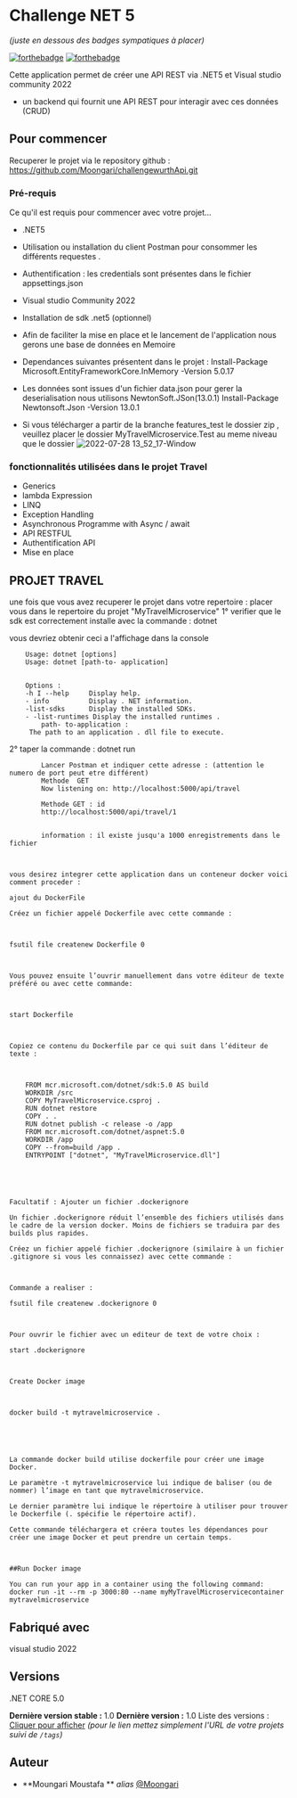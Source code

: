 # Challenge NET 5
_(juste en dessous des badges sympatiques à placer)_

[![forthebadge](http://forthebadge.com/images/badges/built-with-love.svg)](http://forthebadge.com)  [![forthebadge](http://forthebadge.com/images/badges/powered-by-electricity.svg)](http://forthebadge.com)

Cette application permet de créer une API REST via .NET5 et Visual studio community 2022
- un backend qui fournit une API REST pour interagir avec ces données (CRUD)
## Pour commencer

Recuperer le projet via le repository github : https://github.com/Moongari/challengewurthApi.git



### Pré-requis

Ce qu'il est requis pour commencer avec votre projet...

- .NET5
- Utilisation ou installation  du client Postman pour consommer les différents requestes .
- Authentification : les credentials sont présentes dans le fichier appsettings.json
- Visual studio Community 2022
- Installation de sdk .net5 (optionnel)
- Afin de faciliter la mise en place et le lancement de l'application nous gerons une base de données en Memoire

- Dependances suivantes présentent dans le projet  :
	Install-Package Microsoft.EntityFrameworkCore.InMemory -Version 5.0.17

- Les données sont issues d'un fichier data.json pour gerer la deserialisation nous utilisons NewtonSoft.JSon(13.0.1)
		Install-Package Newtonsoft.Json -Version 13.0.1
		
	
- Si vous télécharger a partir de la branche features_test le dossier zip , veuillez placer le dossier MyTravelMicroservice.Test au meme niveau que le dossier
	![2022-07-28 13_52_17-Window](https://user-images.githubusercontent.com/56550445/181498185-988933f5-d024-40f3-9e4e-89e905d3644b.png)


### fonctionnalités utilisées dans le projet Travel

- Generics
- lambda Expression
- LINQ
- Exception Handling
- Asynchronous Programme with Async / await
- API RESTFUL
- Authentification API
- Mise en place 

## PROJET TRAVEL
 
 une fois que vous avez recuperer le projet dans votre repertoire :
 placer vous dans le repertoire du projet "MyTravelMicroservice"
 1° verifier que le sdk est correctement installe avec la commande : dotnet 
 
 vous devriez obtenir ceci a l'affichage dans la console 
 
		Usage: dotnet [options] 
		Usage: dotnet [path-to- application] 


		Options : 
		-h I --help 	Display help. 
		- info 			Display . NET information. 
		-list-sdks  	Display the installed SDKs.
		- -list-runtimes Display the installed runtimes . 
			path- to-application : 	
		 The path to an application . dll file to execute. 	

 2° taper la commande : dotnet run
			
			Lancer Postman et indiquer cette adresse : (attention le numero de port peut etre différent)
			Methode  GET 
			Now listening on: http://localhost:5000/api/travel
			
			Methode GET : id
			http://localhost:5000/api/travel/1
			
			
			information : il existe jusqu'a 1000 enregistrements dans le fichier



	vous desirez integrer cette application dans un conteneur docker voici comment proceder :
	
	ajout du DockerFile 

	Créez un fichier appelé Dockerfile avec cette commande : 

 

	fsutil file createnew Dockerfile 0 

 

	Vous pouvez ensuite l’ouvrir manuellement dans votre éditeur de texte préféré ou avec cette commande:

 

	start Dockerfile 

 

	Copiez ce contenu du Dockerfile par ce qui suit dans l’éditeur de texte :

 

		FROM mcr.microsoft.com/dotnet/sdk:5.0 AS build 
		WORKDIR /src 
		COPY MyTravelMicroservice.csproj . 
		RUN dotnet restore 
		COPY . . 
		RUN dotnet publish -c release -o /app 
		FROM mcr.microsoft.com/dotnet/aspnet:5.0 
		WORKDIR /app 
		COPY --from=build /app . 
		ENTRYPOINT ["dotnet", "MyTravelMicroservice.dll"] 

 

 

	Facultatif : Ajouter un fichier .dockerignore 

	Un fichier .dockerignore réduit l’ensemble des fichiers utilisés dans le cadre de la version docker. Moins de fichiers se traduira par des builds plus rapides. 

	Créez un fichier appelé fichier .dockerignore (similaire à un fichier .gitignore si vous les connaissez) avec cette commande : 

 

	Commande a realiser : 

	fsutil file createnew .dockerignore 0 

	 

	Pour ouvrir le fichier avec un editeur de text de votre choix : 

	start .dockerignore 

 

	Create Docker image 

 

	docker build -t mytravelmicroservice . 

 

 

	La commande docker build utilise dockerfile pour créer une image Docker. 

	Le paramètre -t mytravelmicroservice lui indique de baliser (ou de nommer) l’image en tant que mytravelmicroservice. 

	Le dernier paramètre lui indique le répertoire à utiliser pour trouver le Dockerfile (. spécifie le répertoire actif). 

	Cette commande téléchargera et créera toutes les dépendances pour créer une image Docker et peut prendre un certain temps. 

 

	##Run Docker image 

	You can run your app in a container using the following command: 
	docker run -it --rm -p 3000:80 --name myMyTravelMicroservicecontainer mytravelmicroservice 


## Fabriqué avec
 visual studio 2022


## Versions
.NET CORE 5.0


**Dernière version stable :** 1.0
**Dernière version :** 1.0
Liste des versions : [Cliquer pour afficher](https://github.com/your/project-name/tags)
_(pour le lien mettez simplement l'URL de votre projets suivi de ``/tags``)_

## Auteur

* **Moungari Moustafa ** _alias_ [@Moongari](https://github.com/Moongari)





